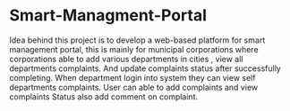 # Smart-Managment-Portal
Idea behind this project is to develop a web-based platform for smart management portal, this is mainly for municipal corporations where corporations able to add various departments  in cities  , view all departments complaints. And update complaints  status after successfully completing. When department login into system they can view self departments complaints. User can able to add complaints  and view complaints Status also add comment on  complaint.
